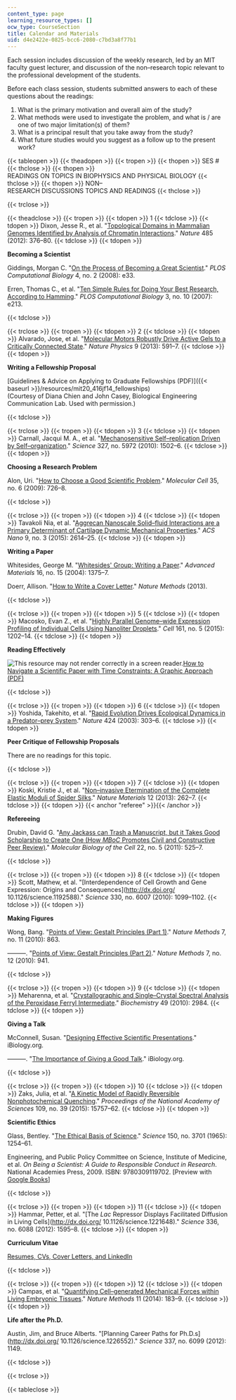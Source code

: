 ```yaml
---
content_type: page
learning_resource_types: []
ocw_type: CourseSection
title: Calendar and Materials
uid: d4e2422e-0825-bcc6-2080-c7bd3a8f77b1
---
```


Each session includes discussion of the weekly research, led by an MIT faculty guest lecturer, and discussion of the non–research topic relevant to the professional development of the students.

Before each class session, students submitted answers to each of these questions about the readings:

1.  What is the primary motivation and overall aim of the study?
2.  What methods were used to investigate the problem, and what is / are one of two major limitation(s) of them?
3.  What is a principal result that you take away from the study?
4.  What future studies would you suggest as a follow up to the present work?

{{< tableopen >}}
{{< theadopen >}}
{{< tropen >}}
{{< thopen >}}
SES #
{{< thclose >}}
{{< thopen >}}
READINGS ON TOPICS IN BIOPHYSICS AND PHYSICAL BIOLOGY
{{< thclose >}}
{{< thopen >}}
NON–RESEARCH DISCUSSIONS TOPICS AND READINGS
{{< thclose >}}

{{< trclose >}}

{{< theadclose >}}
{{< tropen >}}
{{< tdopen >}}
1
{{< tdclose >}}
{{< tdopen >}}
Dixon, Jesse R., et al. "[Topological Domains in Mammalian Genomes Identified by Analysis of Chromatin Interactions](http://dx.doi.org/10.1038/nature11082)." _Nature_ 485 (2012): 376–80.
{{< tdclose >}}
{{< tdopen >}}


**Becoming a Scientist**

Giddings, Morgan C. "[On the Process of Becoming a Great Scientist](http://dx.doi.org/10.1371/journal.pcbi.0040033)." _PLOS Computational Biology_ 4, no. 2 (2008): e33.

Erren, Thomas C., et al. "[Ten Simple Rules for Doing Your Best Research, According to Hamming](http://dx.doi.org/10.1371/journal.pcbi.0030213)." _PLOS Computational Biology_ 3, no. 10 (2007): e213.


{{< tdclose >}}

{{< trclose >}}
{{< tropen >}}
{{< tdopen >}}
2
{{< tdclose >}}
{{< tdopen >}}
Alvarado, Jose, et al. "[Molecular Motors Robustly Drive Active Gels to a Critically Connected State](http://dx.doi.org/10.1038/nphys2715)." _Nature Physics_ 9 (2013): 591–7.
{{< tdclose >}}
{{< tdopen >}}


**Writing a Fellowship Proposal**

[Guidelines & Advice on Applying to Graduate Fellowships (PDF)]({{< baseurl >}}/resources/mit20_416jf14_fellowships)  
(Courtesy of Diana Chien and John Casey, Biological Engineering Communication Lab. Used with permission.)


{{< tdclose >}}

{{< trclose >}}
{{< tropen >}}
{{< tdopen >}}
3
{{< tdclose >}}
{{< tdopen >}}
Carnall, Jacqui M. A., et al. "[Mechanosensitive Self–replication Driven by Self–organization](http://dx.doi.org/10.1126/science.1182767)." _Science_ 327, no. 5972 (2010): 1502–6.
{{< tdclose >}}
{{< tdopen >}}


**Choosing a Research Problem**

Alon, Uri. "[How to Choose a Good Scientific Problem](http://dx.doi.org/10.1016/j.molcel.2009.09.013)." _Molecular Cell_ 35, no. 6 (2009): 726–8.


{{< tdclose >}}

{{< trclose >}}
{{< tropen >}}
{{< tdopen >}}
4
{{< tdclose >}}
{{< tdopen >}}
Tavakoli Nia, et al. "[Aggrecan Nanoscale Solid–fluid Interactions are a Primary Determinant of Cartilage Dynamic Mechanical Properties](http://dx.doi.org/10.1021/nn5062707)." _ACS Nano_ 9, no. 3 (2015): 2614–25.
{{< tdclose >}}
{{< tdopen >}}


**Writing a Paper**

Whitesides, George M. "[Whitesides' Group: Writing a Paper](http://dx.doi.org/10.1002/adma.200400767)." _Advanced Materials_ 16, no. 15 (2004): 1375–7.

Doerr, Allison. "[How to Write a Cover Letter](http://blogs.nature.com/methagora/2013/09/how-to-write-a-cover-letter.html)." _Nature Methods_ (2013).


{{< tdclose >}}

{{< trclose >}}
{{< tropen >}}
{{< tdopen >}}
5
{{< tdclose >}}
{{< tdopen >}}
Macosko, Evan Z., et al. "[Highly Parallel Genome–wide Expression Profiling of Individual Cells Using Nanoliter Droplets](http://dx.doi.org/10.1016/j.cell.2015.05.002)." _Cell_ 161, no. 5 (2015): 1202–14.
{{< tdclose >}}
{{< tdopen >}}


**Reading Effectively**

![This resource may not render correctly in a screen reader.](/images/inacessible.gif)[How to Navigate a Scientific Paper with Time Constraints: A Graphic Approach (PDF)](https://be.mit.edu/sites/default/files/documents/HowToReadAScientificPaper.pdf)


{{< tdclose >}}

{{< trclose >}}
{{< tropen >}}
{{< tdopen >}}
6
{{< tdclose >}}
{{< tdopen >}}
Yoshida, Takehito, et al. "[Rapid Evolution Drives Ecological Dynamics in a Predator–prey System](http://dx.doi.org/10.1038/nature01767)." _Nature_ 424 (2003): 303–6.
{{< tdclose >}}
{{< tdopen >}}


**Peer Critique of Fellowship Proposals**

There are no readings for this topic.


{{< tdclose >}}

{{< trclose >}}
{{< tropen >}}
{{< tdopen >}}
7
{{< tdclose >}}
{{< tdopen >}}
Koski, Kristie J., et al. "[Non–invasive Etermination of the Complete Elastic Moduli of Spider Silks](http://dx.doi.org/10.1038/nmat3549)." _Nature Materials_ 12 (2013): 262–7.
{{< tdclose >}}
{{< tdopen >}}
{{< anchor "referee" >}}{{< /anchor >}}

**Refereeing**

Drubin, David G. "[Any Jackass can Trash a Manuscript, but it Takes Good Scholarship to Create One (How _MBoC_ Promotes Civil and Constructive Peer Review)](http://dx.doi.org/10.1091/mbc.E11-01-0002)." _Molecular Biology of the Cell_ 22, no. 5 (2011): 525–7.


{{< tdclose >}}

{{< trclose >}}
{{< tropen >}}
{{< tdopen >}}
8
{{< tdclose >}}
{{< tdopen >}}
Scott, Mathew, et al. "[Interdependence of Cell Growth and Gene Expression: Origins and Consequences](http://dx.doi.org/ 10.1126/science.1192588)." _Science_ 330, no. 6007 (2010): 1099–1102.
{{< tdclose >}}
{{< tdopen >}}


**Making Figures**

Wong, Bang. "[Points of View: Gestalt Principles (Part 1)](http://dx.doi.org/10.1038/nmeth1110-863)." _Nature Methods_ 7, no. 11 (2010): 863.

———. "[Points of View: Gestalt Principles (Part 2)](http://dx.doi.org/10.1038/nmeth1210-941)." _Nature Methods_ 7, no. 12 (2010): 941.


{{< tdclose >}}

{{< trclose >}}
{{< tropen >}}
{{< tdopen >}}
9
{{< tdclose >}}
{{< tdopen >}}
Meharenna, et al. "[Crystallographic and Single–Crystal Spectral Analysis of the Peroxidase Ferryl Intermediate](http://dx.doi.org/10.1021/bi100238r)." _Biochemistry_ 49 (2010): 2984.
{{< tdclose >}}
{{< tdopen >}}


**Giving a Talk**

McConnell, Susan. "[Designing Effective Scientific Presentations](http://www.ibiology.org/ibioseminars/techniques/susan-mcconnell-part-1.html)." iBiology.org.

———. "[The Importance of Giving a Good Talk](https://www.ibiology.org/professional-development/presentation-skills/)." iBiology.org.


{{< tdclose >}}

{{< trclose >}}
{{< tropen >}}
{{< tdopen >}}
10
{{< tdclose >}}
{{< tdopen >}}
Zaks, Julia, et al. "[A Kinetic Model of Rapidly Reversible Nonphotochemical Quenching](http://dx.doi.org/10.1073/pnas.1211017109)." _Proceedings of the National Academy of Sciences_ 109, no. 39 (2015): 15757–62.
{{< tdclose >}}
{{< tdopen >}}


**Scientific Ethics**

Glass, Bentley. "[The Ethical Basis of Science](http://dx.doi.org/10.1126/science.150.3701.1254)." _Science_ 150, no. 3701 (1965): 1254–61.

Engineering, and Public Policy Committee on Science, Institute of Medicine, et al. _On Being a Scientist: A Guide to Responsible Conduct in Research_. National Academies Press, 2009. ISBN: 9780309119702. \[Preview with [Google Books](http://books.google.com/books?id=-vtjAgAAQBAJ&pg=PAfrontcover)\]


{{< tdclose >}}

{{< trclose >}}
{{< tropen >}}
{{< tdopen >}}
11
{{< tdclose >}}
{{< tdopen >}}
Hammar, Petter, et al. "[The _Lac_ Repressor Displays Facilitated Diffusion in Living Cells](http://dx.doi.org/ 10.1126/science.1221648)." _Science_ 336, no. 6088 (2012): 1595–8.
{{< tdclose >}}
{{< tdopen >}}


**Curriculum Vitae**

[Resumes, CVs, Cover Letters, and LinkedIn](https://gecd.mit.edu/jobs-and-internships/resumes-cvs-cover-letters-and-linkedin)


{{< tdclose >}}

{{< trclose >}}
{{< tropen >}}
{{< tdopen >}}
12
{{< tdclose >}}
{{< tdopen >}}
Campas, et al. "[Quantifying Cell–generated Mechanical Forces within Living Embryonic Tissues](http://dx.doi.org/10.1038/nmeth.2761)." _Nature Methods_ 11 (2014): 183–9.
{{< tdclose >}}
{{< tdopen >}}


**Life after the Ph.D.**

Austin, Jim, and Bruce Alberts. "[Planning Career Paths for Ph.D.s](http://dx.doi.org/ 10.1126/science.1226552)." _Science_ 337, no. 6099 (2012): 1149.


{{< tdclose >}}

{{< trclose >}}

{{< tableclose >}}